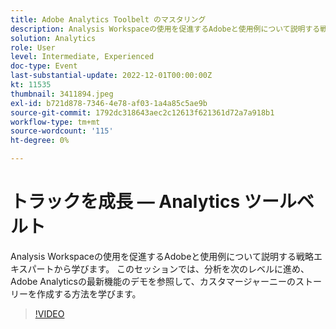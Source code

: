 ```yaml
---
title: Adobe Analytics Toolbelt のマスタリング
description: Analysis Workspaceの使用を促進するAdobeと使用例について説明する戦略エキスパートから学びます。 このセッションでは、分析を次のレベルに進め、Adobe Analyticsの最新機能のデモを参照して、カスタマージャーニーのストーリーを作成する方法を学びます。
solution: Analytics
role: User
level: Intermediate, Experienced
doc-type: Event
last-substantial-update: 2022-12-01T00:00:00Z
kt: 11535
thumbnail: 3411894.jpeg
exl-id: b721d878-7346-4e78-af03-1a4a85c5ae9b
source-git-commit: 1792dc318643aec2c12613f621361d72a7a918b1
workflow-type: tm+mt
source-wordcount: '115'
ht-degree: 0%

---
```


# トラックを成長 — Analytics ツールベルト

Analysis Workspaceの使用を促進するAdobeと使用例について説明する戦略エキスパートから学びます。 このセッションでは、分析を次のレベルに進め、Adobe Analyticsの最新機能のデモを参照して、カスタマージャーニーのストーリーを作成する方法を学びます。

>[!VIDEO](https://video.tv.adobe.com/v/3411894/?quality=12&learn=on)
